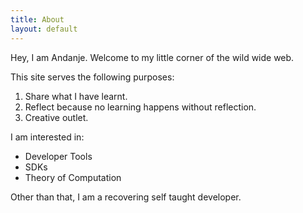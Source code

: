 ```yaml
---
title: About
layout: default
---
```


Hey, I am Andanje. Welcome to my little corner of the wild wide web.

This site serves the following purposes:

1. Share what I have learnt.
2. Reflect because no learning happens without reflection.
3. Creative outlet.

I am interested in:

- Developer Tools
- SDKs
- Theory of Computation

Other than that, I am a recovering self taught developer.
